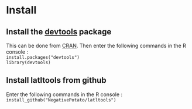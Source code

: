 # Install
## Install the [devtools](https://github.com/hadley/devtools) package 
This can be done from [CRAN](https://cran.r-project.org/]). Then enter the following commands in the R console : \
`install.packages("devtools")` \
`library(devtools)`

## Install latltools from github
Enter the following commands in the R console :
`install_github("NegativePotato/latltools")`


